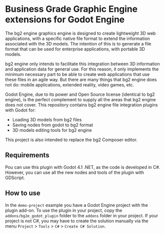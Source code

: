 # Business Grade Graphic Engine extensions for Godot Engine

The bg2 engine graphics engine is designed to create lightweight 3D web applications, with a specific native file format to extend the information associated with the 3D models. The intention of this is to generate a file format that can be used for enterprise applications, with portable 3D models.

bg2 engine only intends to facilitate this integration between 3D information and application data for general use. For this reason, it only implements the minimum necessary part to be able to create web applications that use these files in an agile way. But there are many things that bg2 engine does not do: mobile applications, extended reality, video games, etc.

Godot Engine, due to its power and Open Source license (identical to bg2 engine), is the perfect complement to supply all the areas that bg2 engine does not cover.
This repository contains bg2 engine file integration plugins with Godot for:

- Loading 3D models from bg2 files
- Saving nodes from godot to bg2 format
- 3D models editing tools for bg2 engine

This project is also intended to replace the bg2 Composer editor.

## Requirements

Pou can use this plugin with Godot 4.1 .NET, as the code is developed in C#. However, you can use all the new nodes and tools of the plugin with GDScript.

## How to use

In the `demo-project` example you have a Godot Engine project with the plugin add-on. To use the plugin in your project, copy the `addons/bg2e_godot_plugin` folder to the `addons` folder in your project. If your project is not C#, you may have to create the solution manually via the menu `Project` > `Tools` > `C#` > `Create C# Solution`.



